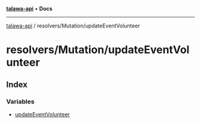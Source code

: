 [**talawa-api**](../../../README.md) • **Docs**

***

[talawa-api](../../../modules.md) / resolvers/Mutation/updateEventVolunteer

# resolvers/Mutation/updateEventVolunteer

## Index

### Variables

- [updateEventVolunteer](variables/updateEventVolunteer.md)
